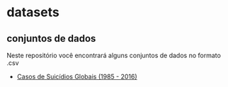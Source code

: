# datasets
conjuntos de dados
---
Neste repositório você encontrará alguns conjuntos de dados no formato .csv
* [Casos de Suicídios Globais (1985 - 2016)](https://github.com/brunoopetri/datasets/blob/master/master.csv)
